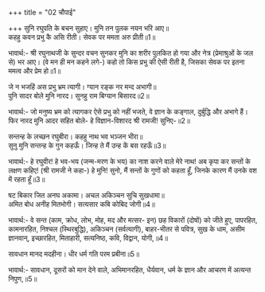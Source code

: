 +++
title = "02 चौपाई"

+++
सुनि रघुपति के बचन सुहाए। मुनि तन पुलक नयन भरि आए॥  
कहहु कवन प्रभु कै असि रीती। सेवक पर ममता अरु प्रीती॥1॥  

भावार्थ:- श्री रघुनाथजी के सुन्दर वचन सुनकर मुनि का शरीर पुलकित हो गया और नेत्र (प्रेमाश्रुओं के जल से) भर आए। (वे मन ही मन कहने लगे-) कहो तो किस प्रभु की ऐसी रीती है, जिसका सेवक पर इतना ममत्व और प्रेम हो॥1॥  

जे न भजहिं अस प्रभु भ्रम त्यागी। ग्यान रङ्क नर मन्द अभागी॥  
पुनि सादर बोले मुनि नारद। सुनहु राम बिग्यान बिसारद॥2॥  

भावार्थ:- जो मनुष्य भ्रम को त्यागकर ऐसे प्रभु को नहीं भजते, वे ज्ञान के कङ्गाल, दुर्बुद्धि और अभागे हैं। फिर नारद मुनि आदर सहित बोले- हे विज्ञान-विशारद श्री रामजी! सुनिए-॥2॥  

सन्तन्ह के लच्छन रघुबीरा। कहहु नाथ भव भञ्जन भीरा॥  
सुनु मुनि सन्तन्ह के गुन कहऊँ। जिन्ह ते मैं उन्ह कें बस रहऊँ॥3॥  

भावार्थ:- हे रघुवीर! हे भव-भय (जन्म-मरण के भय) का नाश करने वाले मेरे नाथ! अब कृपा कर सन्तों के लक्षण कहिए! (श्री रामजी ने कहा-) हे मुनि! सुनो, मैं सन्तों के गुणों को कहता हूँ, जिनके कारण मैं उनके वश में रहता हूँ॥3॥  

षट बिकार जित अनघ अकामा। अचल अकिञ्चन सुचि सुखधामा॥  
अमित बोध अनीह मितभोगी। सत्यसार कबि कोबिद जोगी॥4॥  

भावार्थ:- वे सन्त (काम, क्रोध, लोभ, मोह, मद और मत्सर- इन) छह विकारों (दोषों) को जीते हुए, पापरहित, कामनारहित, निश्चल (स्थिरबुद्धि), अकिञ्चन (सर्वत्यागी), बाहर-भीतर से पवित्र, सुख के धाम, असीम ज्ञानवान्‌, इच्छारहित, मिताहारी, सत्यनिष्ठ, कवि, विद्वान, योगी,॥4॥  

सावधान मानद मदहीना। धीर धर्म गति परम प्रबीना॥5॥  

भावार्थ:- सावधान, दूसरों को मान देने वाले, अभिमानरहित, धैर्यवान, धर्म के ज्ञान और आचरण में अत्यन्त निपुण,॥5॥  
